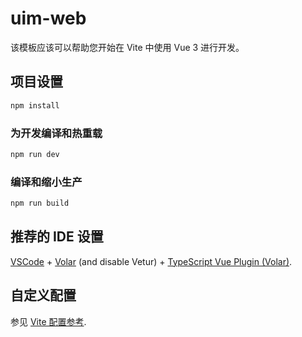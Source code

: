 # uim-web

该模板应该可以帮助您开始在 Vite 中使用 Vue 3 进行开发。

## 项目设置

```sh
npm install
```

### 为开发编译和热重载

```sh
npm run dev
```

### 编译和缩小生产

```sh
npm run build
```
## 推荐的 IDE 设置

[VSCode](https://code.visualstudio.com/) + [Volar](https://marketplace.visualstudio.com/items?itemName=Vue.volar) (and disable Vetur) + [TypeScript Vue Plugin (Volar)](https://marketplace.visualstudio.com/items?itemName=Vue.vscode-typescript-vue-plugin).

## 自定义配置

参见  [Vite 配置参考](https://vitejs.dev/config/).
